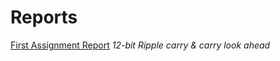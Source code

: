 # Reports

[First Assignment Report](https://docs.google.com/document/d/1iX7AOYslioU1JHEOQ0X4-kJw4td9CIUpifiDo__kSSY/edit#) *12-bit Ripple carry & carry look ahead*
